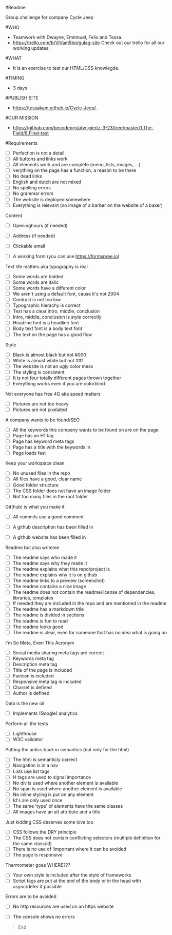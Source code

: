#Readme


Group challenge for company Cycle Jeep

#WHO
* Teamwork with Dwayne, Emmnuel, Felix and Tessa.
* https://trello.com/b/VjVam5bn/gulag-site
Check out our trello for all our working updates.

#WHAT
* It is an exercise to test our HTML/CSS knowlegde.

#TIMING
* 3 days

#PUBLISH SITE
* https://tessakam.github.io/Cycle-Jeep/. 

#OUR MISSION
* https://github.com/becodeorg/atw-giertz-3-23/tree/master/1.The-Field/8.Final-test


#Requirements

- [ ] Perfection is not a detail
- [ ] All buttons and links work
- [ ] All elements work and are complete (menu, lists, images, ...)
- [ ] verything on the page has a function, a reason to be there
- [ ] No dead links
- [ ] English and dutch are not mixed
- [ ] No spelling errors
- [ ] No grammar errors
- [ ] The website is deployed somewhere
- [ ] Everything is relevant (no image of a barber on the website of a baker)
    
Content

- [ ] Openinghours (if needed)
- [ ] Address (if needed)
- [ ] Clickable email
- [ ] A working form (you can use https://formspree.io)
    

Text life matters aka typography is real

- [ ] Some words are bolded
- [ ] Some words are italic
- [ ] Some words have a different color
- [ ] We aren't using a default font, cause it's not 2004
- [ ] Contrast is not too low
- [ ] Typographic hierachy is correct
- [ ] Text has a clear intro, middle, conclusion
- [ ] Intro, middle, conclusion is style correctly
- [ ] Headline font is a headline font
- [ ] Body text font is a body text font
- [ ] The text on the page has a good flow

Style

- [ ] Black is almost black but not #000
- [ ] White is almost white but not #fff 
- [ ] The website is not an ugly color mess
- [ ] The styling is consistent
- [ ] It is not four totally different pages thrown together
- [ ] Everything works even if you are colorblind

Not everyone has free 4G aka speed matters

- [ ] Pictures are not too heavy
- [ ] Pictures are not pixelated

A company wants to be found/SEO

- [ ] All the keywords this company wants to be found on are on the page
- [ ] Page has an H1 tag
- [ ] Page has keyword meta tags
- [ ] Page has a title with the keywords in
- [ ] Page loads fast

Keep your workspace clean

- [ ] No unused files in the repo
- [ ] All files have a good, clear name
- [ ] Good folder structure
- [ ] The CSS folder does not have an image folder
- [ ] Not too many files in the root folder

Git(hub) is what you make it

- [ ] All commits use a good comment
- [ ] A github description has been filled in
- [ ] A github website has been filled in
 
    

Readme but also writeme

- [ ] The readme says who made it
- [ ] The readme says why they made it
- [ ] The readme explains what this repo/project is
- [ ] The readme explains why it is on github
- [ ] The readme links to a preview (screenshot)
- [ ] The readme contains a nice image
- [ ] The readme does not contain the readme/license of dependencies, libraries, templates
- [ ] If needed they are included in the repo and are mentioned in the readme
- [ ] The readme has a markdown title
- [ ] The readme is divided in sections
- [ ] The readme is fun to read
- [ ] The readme looks good
- [ ] The readme is clear, even for someone that has no idea what is going on

I'm So Meta, Even This Acronym

- [ ] Social media sharing meta tags are correct
- [ ] Keywords meta tag
- [ ] Description meta tag
- [ ] Title of the page is included
- [ ] Favicon is included
- [ ] Responsive meta tag is included
- [ ] Charset is defined
- [ ] Author is defined

Data is the new oil

- [ ] Implements (Google) analytics

Perform all the tests

- [ ] Lighthouse
- [ ] W3C validator

Putting the antics back in semantics (but only for the html)

- [ ] The html is semanticly correct
- [ ] Navigation is in a nav
- [ ] Lists use list tags
- [ ] H tags are used to signal importance
- [ ] No div is used where another element is available
- [ ] No span is used where another element is available
- [ ] No inline styling is put on any element
- [ ] Id's are only used once
- [ ] The same 'type' of elements have the same classes
- [ ] All images have an alt attribute and a title

Just kidding CSS deserves some love too

- [ ] CSS follows the DRY principle
- [ ] The CSS does not contain conflicting selectors (multiple definition for the same class/id)
- [ ] There is no use of !important where it can be avoided
- [ ] The page is responsive

Thermometer goes WHERE???

- [ ] Your own style is included after the style of frameworks
- [ ] Script tags are put at the end of the body or in the head with async/defer if possible

Errors are to be avoided
- [ ] No http resources are used on an https website
- [ ] The console shows no errors


> End
